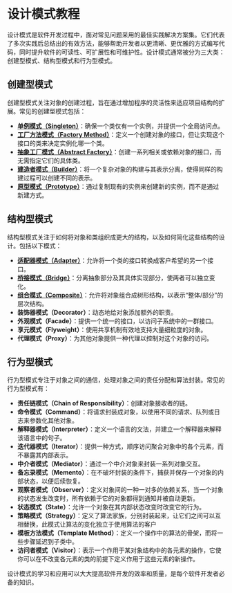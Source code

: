 # 设计模式教程

设计模式是软件开发过程中，面对常见问题采用的最佳实践解决方案集。它们代表了多次实践后总结出的有效方法，能够帮助开发者以更清晰、更优雅的方式编写代码，同时提升软件的可读性、可扩展性和可维护性。设计模式通常被分为三大类：创建型模式、结构型模式和行为型模式。

## 创建型模式

创建型模式关注对象的创建过程，旨在通过增加程序的灵活性来适应项目结构的扩展。常见的创建型模式包括：

- **[单例模式（Singleton）](./singleton)**：确保一个类仅有一个实例，并提供一个全局访问点。
- **[工厂方法模式（Factory Method）](./factory-method)**：定义一个创建对象的接口，但让实现这个接口的类来决定实例化哪一个类。
- **[抽象工厂模式（Abstract Factory）](./abstract-factory)**：创建一系列相关或依赖对象的接口，而无需指定它们的具体类。
- **[建造者模式（Builder）](./builder)**：将一个复杂对象的构建与其表示分离，使得同样的构建过程可以创建不同的表示。
- **[原型模式（Prototype）](./prototype)**：通过复制现有的实例来创建新的实例，而不是通过新建方式。

## 结构型模式

结构型模式关注于如何将对象和类组织成更大的结构，以及如何简化这些结构的设计。包括以下模式：

- **[适配器模式（Adapter）](./adapter)**：允许将一个类的接口转换成客户希望的另一个接口。
- **[桥接模式（Bridge）](./bridge)**：分离抽象部分及其具体实现部分，使两者可以独立变化。
- **[组合模式（Composite）](./composite)**：允许将对象组合成树形结构，以表示“整体/部分”的层次结构。
- **装饰器模式（Decorator）**：动态地给对象添加额外的职责。
- **外观模式（Facade）**：提供一个统一的接口，以访问子系统中的一群接口。
- **享元模式（Flyweight）**：使用共享机制有效地支持大量细粒度的对象。
- **代理模式（Proxy）**：为其他对象提供一种代理以控制对这个对象的访问。

## 行为型模式

行为型模式专注于对象之间的通信，处理对象之间的责任分配和算法封装。常见的行为型模式有：

- **责任链模式（Chain of Responsibility）**：创建对象接收者的链。
- **命令模式（Command）**：将请求封装成对象，以使用不同的请求、队列或日志来参数化其他对象。
- **解释器模式（Interpreter）**：定义一个语言的文法，并建立一个解释器来解释该语言中的句子。
- **迭代器模式（Iterator）**：提供一种方式，顺序访问聚合对象中的各个元素，而不暴露其内部表示。
- **中介者模式（Mediator）**：通过一个中介对象来封装一系列对象交互。
- **备忘录模式（Memento）**：在不破坏封装的条件下，捕获并保存一个对象的内部状态，以便后续恢复。
- **观察者模式（Observer）**：定义对象间的一种一对多的依赖关系，当一个对象的状态发生改变时，所有依赖于它的对象都得到通知并被自动更新。
- **状态模式（State）**：允许一个对象在其内部状态改变时改变它的行为。
- **策略模式（Strategy）**：定义了算法家族，分别封装起来，让它们之间可以互相替换，此模式让算法的变化独立于使用算法的客户
- **模板方法模式（Template Method）**：定义一个操作中的算法的骨架，而将一些步骤延迟到子类中。
- **访问者模式（Visitor）**：表示一个作用于某对象结构中的各元素的操作，它使你可以在不改变各元素的类的前提下定义作用于这些元素的新操作。

设计模式的学习和应用可以大大提高软件开发的效率和质量，是每个软件开发者必备的知识。


